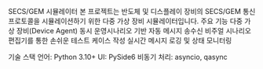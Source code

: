 SECS/GEM 시뮬레이터
본 프로젝트는 반도체 및 디스플레이 장비의 SECS/GEM 통신 프로토콜을 시뮬레이션하기 위한 다중 가상 장비 시뮬레이터입니다.
주요 기능
다중 가상 장비(Device Agent) 동시 운영시나리오 기반 자동 메시지 송수신
비주얼 시나리오 편집기를 통한 손쉬운 테스트 케이스 작성
실시간 메시지 로깅 및 상태 모니터링

기술 스택
언어: Python 3.10+
UI: PySide6
비동기 처리: asyncio, qasync
